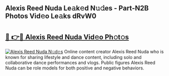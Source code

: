 ## Alexis Reed Nuda Le𝚊k𝚎d N𝚞𝚍es - Part-N2B Photos Vid𝚎o Le𝚊ks dRvW0

# <h2><a href="http://fbcbi7u.evod.top/?m=Alexis+Reed+Nuda">🔗 👉🔴 Alexis Reed Nuda Vid𝚎o Ph𝚘t𝚘s</a></h2>

[![Alexis Reed Nuda N𝚞d𝚎s](https://i.imgur.com/8V9OHl7.gif)](http://fbcbi7u.evod.top/?m=Alexis+Reed+Nuda)
Online content creator Alexis Reed Nuda who is known for sharing lifestyle and dance content, including solo and collaborative dance performances and vlogs. Public figures Alexis Reed Nuda can be role models for both positive and negative behaviors. 
